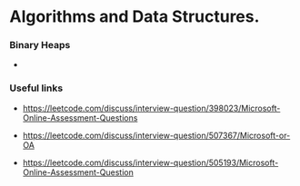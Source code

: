 # Algorithms and Data Structures.


### Binary Heaps
- 


### Useful links

- https://leetcode.com/discuss/interview-question/398023/Microsoft-Online-Assessment-Questions

- https://leetcode.com/discuss/interview-question/507367/Microsoft-or-OA

- https://leetcode.com/discuss/interview-question/505193/Microsoft-Online-Assessment-Question
